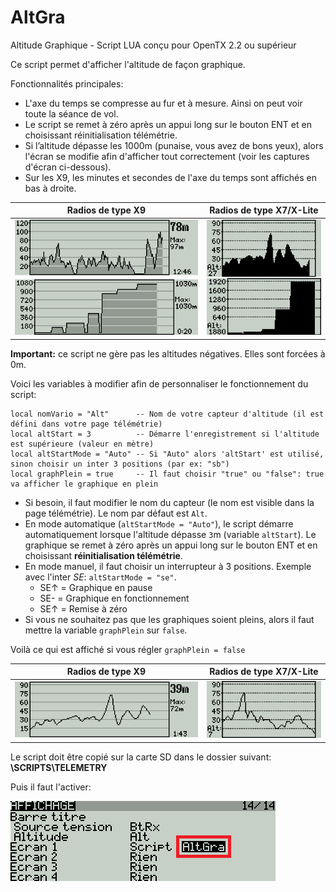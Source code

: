 # AltGra
Altitude Graphique - Script LUA conçu pour OpenTX 2.2 ou supérieur

Ce script permet d'afficher l'altitude de façon graphique.

Fonctionnalités principales:
 * L'axe du temps se compresse au fur et à mesure. Ainsi on peut voir toute la séance de vol.
 * Le script se remet à zéro après un appui long sur le bouton ENT et en choisissant réinitialisation télémétrie.
 * Si l’altitude dépasse les 1000m (punaise, vous avez de bons yeux), alors l'écran se modifie afin d'afficher tout correctement (voir les captures d'écran ci-dessous).
 * Sur les X9, les minutes et secondes de l'axe du temps sont affichés en bas à droite.

Radios de type X9 |  Radios de type X7/X-Lite
------------------|--------------------------
![Ecran de la X9](./images/X9_pres.png) | ![Ecran de la X7](./images/X7_pres.png)

**Important:** ce script ne gère pas les altitudes négatives. Elles sont forcées à 0m.

Voici les variables à modifier afin de personnaliser le fonctionnement du script:
```
local nomVario = "Alt"      -- Nom de votre capteur d'altitude (il est défini dans votre page télémétrie)
local altStart = 3          -- Démarre l'enregistrement si l'altitude est supérieure (valeur en mètre)
local altStartMode = "Auto" -- Si "Auto" alors 'altStart' est utilisé, sinon choisir un inter 3 positions (par ex: "sb")
local graphPlein = true     -- Il faut choisir "true" ou "false": true va afficher le graphique en plein
```
* Si besoin, il faut modifier le nom du capteur (le nom est visible dans la page télémétrie). Le nom par défaut est `Alt`.
* En mode automatique (`altStartMode = "Auto"`), le script démarre automatiquement lorsque l'altitude dépasse `3`m (variable `altStart`).
Le graphique se remet à zéro après un appui long sur le bouton ENT et en choisissant **réinitialisation télémétrie**.
* En mode manuel, il faut choisir un interrupteur à 3 positions. Exemple avec l'inter *SE*: `altStartMode = "se"`.
  * SE↑ = Graphique en pause
  * SE- = Graphique en fonctionnement
  * SE↑ = Remise à zéro
* Si vous ne souhaitez pas que les graphiques soient pleins, alors il faut mettre la variable `graphPlein` sur `false`.


Voilà ce qui est affiché si vous régler `graphPlein = false`

Radios de type X9 |  Radios de type X7/X-Lite
------------------|--------------------------
![X9 - écran non plein](./images/X9_non_plein.png) | ![X7 - écran non plein](./images/X7_non_plein.png)

Le script doit être copié sur la carte SD dans le dossier suivant:
**\SCRIPTS\TELEMETRY**

Puis il faut l'activer:

![Activer la télémétrie](./images/radio_telemetrie.png)
